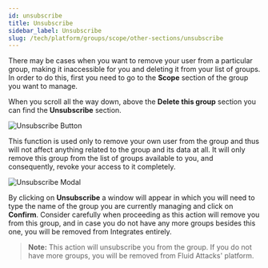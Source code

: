 ```yaml
---
id: unsubscribe
title: Unsubscribe
sidebar_label: Unsubscribe
slug: /tech/platform/groups/scope/other-sections/unsubscribe
---
```


There may be cases
when you want to
remove your user
from a particular group,
making it inaccessible for you
and deleting it from
your list of groups.
In order to do this,
first you need to go
to the **Scope** section
of the group you want to manage.

When you scroll all the way down,
above the **Delete this group** section
you can find the **Unsubscribe** section.

![Unsubscribe Button](https://res.cloudinary.com/fluid-attacks/image/upload/v1668544859/docs/web/groups/unsubscribe/unsubscribe.png)

This function is used only to remove
your own user from the group
and thus will not affect anything
related to the group
and its data at all.
It will only remove this group
from the list of groups available to you,
and consequently,
revoke your access to it completely.

![Unsubscribe Modal](https://res.cloudinary.com/fluid-attacks/image/upload/v1668544930/docs/web/groups/unsubscribe/unsubscribe_action.png)

By clicking on **Unsubscribe**
a window will appear
in which you will need to type the name
of the group you are currently managing
and click on **Confirm**.
Consider carefully when proceeding
as this action will remove you from this group,
and in case you do not have
any more groups besides this one,
you will be removed from Integrates entirely.

> **Note:** This action will unsubscribe you from the group.
> If you do not have more groups,
> you will be removed from Fluid Attacks' platform.
